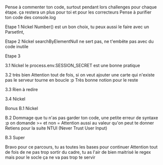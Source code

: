 Pense à commenter ton code, surtout pendant lors challenges pour chaque étape. ça restera un plus pour toi et pour les correcteurs
Pense à purifier ton code des console.log

Etape 1 Nickel
Number() est un bon choix, tu peux aussi le faire avec un ParsetInt,

Etape 2 Nickel
searchByElementNull ne sert pas, ne t'embête pas avec du code inutile

Etape 3

  3.1 Nickel
le process.env.SESSION_SECRET est une bonne pratique

  3.2 très bien
Attention tout de fois, si on veut ajouter une carte qui n'existe pas le serveur tourne en boucle :p
Très bonne notion pour le reste

  3.3 Rien à redire

  3.4 Nickel

Bonus
  B.1 Nickel
  
  B.2 Dommage que tu n'as pas garder ton code, une petite erreur de syntaxe :p on domande >= et non =
  Attention aussi au valeur qu'on peut te donner
  Retiens pour la suite NTUI (Never Trust User Input)

  B.3 Super

  Bravo pour ce parcours, tu as toutes les bases pour continuer
  Attention tout de fois de ne pas trop sortir du cadre, tu as l'air de bien maitrisé le regex mais pour le socle ça ne va pas trop te servir




